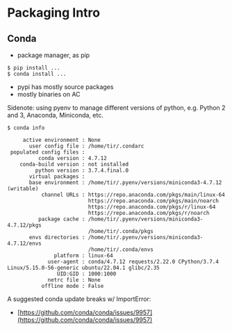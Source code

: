 # Packaging Intro

## Conda

* package manager, as pip

```
$ pip install ...
$ conda install ...
```

* pypi has mostly source packages
* mostly binaries on AC

Sidenote: using pyenv to manage different versions of python, e.g. Python 2 and
3, Anaconda, Miniconda, etc.

```
$ conda info

     active environment : None
       user config file : /home/tir/.condarc
 populated config files :
          conda version : 4.7.12
    conda-build version : not installed
         python version : 3.7.4.final.0
       virtual packages :
       base environment : /home/tir/.pyenv/versions/miniconda3-4.7.12  (writable)
           channel URLs : https://repo.anaconda.com/pkgs/main/linux-64
                          https://repo.anaconda.com/pkgs/main/noarch
                          https://repo.anaconda.com/pkgs/r/linux-64
                          https://repo.anaconda.com/pkgs/r/noarch
          package cache : /home/tir/.pyenv/versions/miniconda3-4.7.12/pkgs
                          /home/tir/.conda/pkgs
       envs directories : /home/tir/.pyenv/versions/miniconda3-4.7.12/envs
                          /home/tir/.conda/envs
               platform : linux-64
             user-agent : conda/4.7.12 requests/2.22.0 CPython/3.7.4 Linux/5.15.0-56-generic ubuntu/22.04.1 glibc/2.35
                UID:GID : 1000:1000
             netrc file : None
           offline mode : False

```

A suggested conda update breaks w/ ImportError:

* [https://github.com/conda/conda/issues/9957](https://github.com/conda/conda/issues/9957)